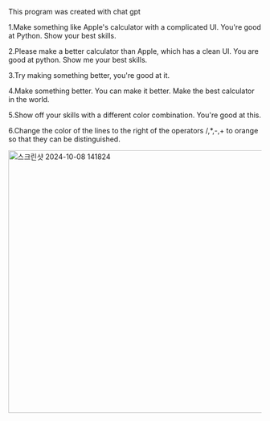 This program was created with chat gpt

1.Make something like Apple's calculator with a complicated UI. You're good at Python. Show your best skills.

2.Please make a better calculator than Apple, which has a clean UI. You are good at python. Show me your best skills.

3.Try making something better, you're good at it.

4.Make something better. You can make it better. Make the best calculator in the world.

5.Show off your skills with a different color combination. You're good at this.

6.Change the color of the lines to the right of the operators /,*,-,+ to orange so that they can be distinguished.




<img width="523" alt="스크린샷 2024-10-08 141824" src="https://github.com/user-attachments/assets/635427ae-b40a-41f3-beac-16784b543323">
